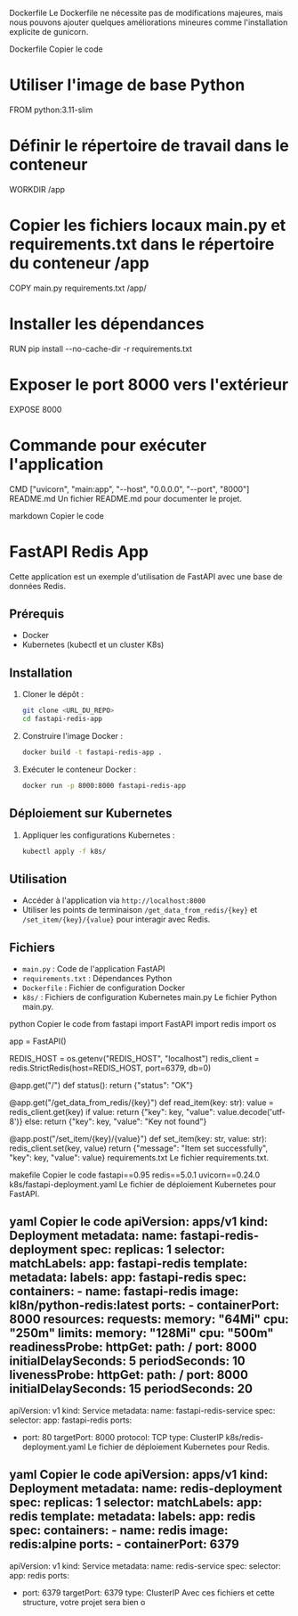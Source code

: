 Dockerfile
Le Dockerfile ne nécessite pas de modifications majeures, mais nous pouvons ajouter quelques améliorations mineures comme l'installation explicite de gunicorn.

Dockerfile
Copier le code
# Utiliser l'image de base Python
FROM python:3.11-slim

# Définir le répertoire de travail dans le conteneur
WORKDIR /app

# Copier les fichiers locaux main.py et requirements.txt dans le répertoire du conteneur /app
COPY main.py requirements.txt /app/

# Installer les dépendances
RUN pip install --no-cache-dir -r requirements.txt

# Exposer le port 8000 vers l'extérieur
EXPOSE 8000

# Commande pour exécuter l'application
CMD ["uvicorn", "main:app", "--host", "0.0.0.0", "--port", "8000"]
README.md
Un fichier README.md pour documenter le projet.

markdown
Copier le code
# FastAPI Redis App

Cette application est un exemple d'utilisation de FastAPI avec une base de données Redis.

## Prérequis

- Docker
- Kubernetes (kubectl et un cluster K8s)

## Installation

1. Cloner le dépôt :
    ```sh
    git clone <URL_DU_REPO>
    cd fastapi-redis-app
    ```

2. Construire l'image Docker :
    ```sh
    docker build -t fastapi-redis-app .
    ```

3. Exécuter le conteneur Docker :
    ```sh
    docker run -p 8000:8000 fastapi-redis-app
    ```

## Déploiement sur Kubernetes

1. Appliquer les configurations Kubernetes :
    ```sh
    kubectl apply -f k8s/
    ```

## Utilisation

- Accéder à l'application via `http://localhost:8000`
- Utiliser les points de terminaison `/get_data_from_redis/{key}` et `/set_item/{key}/{value}` pour interagir avec Redis.

## Fichiers

- `main.py` : Code de l'application FastAPI
- `requirements.txt` : Dépendances Python
- `Dockerfile` : Fichier de configuration Docker
- `k8s/` : Fichiers de configuration Kubernetes
main.py
Le fichier Python main.py.

python
Copier le code
from fastapi import FastAPI
import redis
import os

app = FastAPI()

REDIS_HOST = os.getenv("REDIS_HOST", "localhost")
redis_client = redis.StrictRedis(host=REDIS_HOST, port=6379, db=0)

@app.get("/")
def status():
    return {"status": "OK"}

@app.get("/get_data_from_redis/{key}")
def read_item(key: str):
    value = redis_client.get(key)
    if value:
        return {"key": key, "value": value.decode('utf-8')}
    else:
        return {"key": key, "value": "Key not found"}

@app.post("/set_item/{key}/{value}")
def set_item(key: str, value: str):
    redis_client.set(key, value)
    return {"message": "Item set successfully", "key": key, "value": value}
requirements.txt
Le fichier requirements.txt.

makefile
Copier le code
fastapi==0.95
redis==5.0.1
uvicorn==0.24.0
k8s/fastapi-deployment.yaml
Le fichier de déploiement Kubernetes pour FastAPI.

yaml
Copier le code
apiVersion: apps/v1
kind: Deployment
metadata:
  name: fastapi-redis-deployment
spec:
  replicas: 1
  selector:
    matchLabels:
      app: fastapi-redis
  template:
    metadata:
      labels:
        app: fastapi-redis
    spec:
      containers:
      - name: fastapi-redis
        image: kl8n/python-redis:latest
        ports:
        - containerPort: 8000
        resources:
          requests:
            memory: "64Mi"
            cpu: "250m"
          limits:
            memory: "128Mi"
            cpu: "500m"
        readinessProbe:
          httpGet:
            path: /
            port: 8000
          initialDelaySeconds: 5
          periodSeconds: 10
        livenessProbe:
          httpGet:
            path: /
            port: 8000
          initialDelaySeconds: 15
          periodSeconds: 20
---
apiVersion: v1
kind: Service
metadata:
  name: fastapi-redis-service
spec:
  selector:
    app: fastapi-redis
  ports:
  - port: 80
    targetPort: 8000
    protocol: TCP
  type: ClusterIP
k8s/redis-deployment.yaml
Le fichier de déploiement Kubernetes pour Redis.

yaml
Copier le code
apiVersion: apps/v1
kind: Deployment
metadata:
  name: redis-deployment
spec:
  replicas: 1
  selector:
    matchLabels:
      app: redis
  template:
    metadata:
      labels:
        app: redis
    spec:
      containers:
      - name: redis
        image: redis:alpine
        ports:
        - containerPort: 6379
---
apiVersion: v1
kind: Service
metadata:
  name: redis-service
spec:
  selector:
    app: redis
  ports:
  - port: 6379
    targetPort: 6379
  type: ClusterIP
Avec ces fichiers et cette structure, votre projet sera bien o
